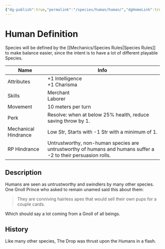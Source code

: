 ```yaml
---
{"dg-publish":true,"permalink":"/species/human/human/","dgHomeLink":true,"dgPassFrontmatter":false}
---
```



# Human Definition

Species will be defined by the [[Mechanics/Species Rules|Species Rules]] to make balance easier, since the intent is to have a lot of different playable Species.

| Name                 | Info                                                                                                           |
| -------------------- | -------------------------------------------------------------------------------------------------------------- |
| Attributes           | +1 Intelligence <br/> +1 Charisma                                                                              |
| Skills               | Merchant <br /> Laborer                                                                                        |
| Movement             | 10 meters per turn                                                                                             |
| Perk                 | Resolve: when at below 25% health, reduce saving throw by 1.                                                   |
| Mechanical Hindrance | Low Str, Starts with -1 Str with a minimum of 1.                                                               |
| RP Hindrance         | Untrustworthy, non-human species are untrustworthy of humans and humans suffer a -2 to their persuasion rolls. | 

## Description

Humans are seen as untrustworthy and swindlers by many other species. One Gnoll Prince who asked to remain unamed said this about them:

> They are conniving hairless apes that would sell their own pups for a couple cards.

Which should say a lot coming from a Gnoll of all beings.

## History

Like many other species, The Drop was thrust upon the Humans in a flash. 
